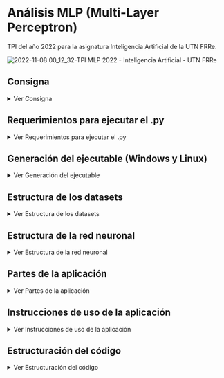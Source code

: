 # Análisis MLP (Multi-Layer Perceptron) 
TPI del año 2022 para la asignatura Inteligencia Artificial de la UTN FRRe.

![2022-11-08 00_12_32-TPI MLP 2022 - Inteligencia Artificial - UTN FRRe](https://user-images.githubusercontent.com/51035369/200443223-3d869881-bd41-43cf-9246-96f443e610d9.png)

## Consigna
<details><summary>Ver Consigna</summary>

#### Objetivos:
1. Implementar el algoritmo MLP.
2. Evaluar la precisión (MSE, error de entrenamiento y validación) de una MLP teniendo en cuenta distintas configuraciones: cantidad de capas, cantidad de neuronas, funciones de activación
3. Elaborar un informe completo en base a las pruebas realizadas.

#### Descripción del problema:
Este trabajo consiste en implementar el algoritmo MLP que permita, dado un dataset en R<sup>2</sup> parametrizar la cantidad de capas, neuronas y funciones de activación con los que se entrenará la red neuronal. La idea es desarrollar una aplicación que defina la arquitectura de la red (con 3 salidas, cada una asociada a un patrón de entrada), tome los datos de diferentes datasets, entrene el modelo y devuelva los resultados de clasificación (MSE, error de entrenamiento y validación).

La implementación deberá contar también con una interfaz de usuario para el ingreso de un patrón distorsionado (determinado por el usuario), que será clasificado según alguno de los patrones aprendidos, mostrando los resultados obtenidos.

Los patrones a detectar y clasificar estarán contenidos en una matriz de 10x10 que contendrán las letras b, d, f como se ve en las siguientes figuras:

<p align="center">
<img width="" height="" src="https://user-images.githubusercontent.com/51035369/199028696-ef21051e-c629-44d1-b034-db173e6e0bef.png">
</p>

#### Datasets
- El grupo de trabajo deberá generar 3 datasets que contengan 100, 500 y 1000 ejemplos. El 10% deberán ser patrones sin distorsionar y el resto con una distorsión del 1% al 30%. Los Datasets deberán ser representativos a la hora de definir la distribución de los ejemplos de entrenamiento.

#### Requerimientos mínimos para el entrenamiento
- Por cada Dataset deberán construirse tres conjuntos de validación con 10%, 20% y 30% de los ejemplos. El conjunto de validación debe ser representativo del Dataset de entrenamiento.
- 1 o 2 capas ocultas.
- De 5 a 10 neuronas por capa.
- Funciones de activación: lineal y sigmoidal.
- Coeficiente de aprendizaje entre 0 y 1.
- Término momento entre 0 y 1.

#### Requerimientos mínimos para el reconocimiento
- Patrón distorsionado de 0% a 30% generado de manera automática o manual.

#### Requerimientos mínimos de pruebas para el informe
- Se deberán realizar como mínimo las siguientes pruebas para cada uno de los datasets con conjuntos de validación de 10%, 20% y 30% de patrones:
  - 1 capa oculta de 5 neuronas, función de transferencia lineal, coeficiente de aprendizaje 0,5 y término momento 0,5.
  - 1 capa oculta de 10 neuronas, función de transferencia lineal, coeficiente de aprendizaje 0,5 y término momento 0,5.
  - 2 capas ocultas (primera capa de 5 neuronas, segunda capa de 5 neuronas), función de transferencia lineal, coeficiente de aprendizaje 0,5 y término momento 0,5.
  - 2 capas ocultas (primera capa de 10 neuronas, segunda capa de 10 neuronas), función de transferencia lineal, coeficiente de aprendizaje 0,5 y término momento 0,5.
  - Repetir las mismas pruebas con término momento 0,9.

#### Consideraciones adicionales:
- Se deberá contar con una interfaz de usuario que permita la total operabilidad de la aplicación.
- Las interfaces deberán ser amigables (se aceptarán solamente entornos gráficos) e intuitivas (menú contextual de guía).
- El código debe estar totalmente documentado/comentado.
- El algoritmo debe ser enteramente desarrollado por los alumnos.
- Debe ser una aplicación de escritorio.
</details>

## Requerimientos para ejecutar el .py
<details><summary>Ver Requerimientos para ejecutar el .py</summary>

  
- [**Python 3**](https://www.python.org/downloads/)
- [**pip**](https://pypi.org/project/pip/) (ya incluido con el instalador de Windows). En Linux:
  ```
  sudo apt update
  sudo apt install python3-pip
  ```
- **PyQt5** (libreria para la UI)
  ```
  pip install PyQt5
  ```
- **Qt Designer** (para abrir y editar la UI) 
  - Windows
    - Opción 1: https://build-system.fman.io/qt-designer-download
    - Opción 2: (Si la versión de Python es 3.10, cambiar \Python3xx por \Python310)
      ```
      pip install PySide6
      %USERPROFILE%\AppData\Local\Programs\Python\Python3xx\Lib\site-packages\PySide6\designer.exe
      ```
  - Linux:
    ```
    sudo apt-get install qttools5-dev-tools
    designer
    ```
- **Matplotlib** (Para las gráficas de errores vs. épocas)
  ```
  pip install matplotlib
  ```
</details>

## Generación del ejecutable (Windows y Linux)
<details><summary>Ver Generación del ejecutable</summary>
  
Para evitar la instalación de las librerias podemos obtener un ejecutable, tanto en Windows como en Linux, usando [**Auto PY to EXE**](https://dev.to/eshleron/how-to-convert-py-to-exe-step-by-step-guide-3cfi):
  ```
  pip install auto-py-to-exe
  auto-py-to-exe
  ```
<p align="center">
<img width="" height="" src="https://user-images.githubusercontent.com/51035369/199046470-f7a59d19-6258-423f-ac75-3876d7c3eb2e.png">
</p>
  
O directamente con **pyinstaller** (lo que usa Auto PY to EXE por detrás):
  ```
  pip install pyinstaller
  pyinstaller --noconfirm --onefile --windowed --icon "path_a_la_carpeta/tpi/icons/icon.ico" --add-data "path_a_la_carpeta/tpi/icons;icons/" --add-data "path_a_la_carpeta/tpi/ui;ui/"  "path_a_la_carpeta/tpi/tpi.py"
  ```
  En cualquier caso, para no tener problemas con las referencias relativas en el .exe final, el developer de Auto PY to EXE recomienda agregar al código [esto](https://nitratine.net/blog/post/issues-when-using-auto-py-to-exe/#the-one-file-resource-wrapper), y pasar cada path de los archivos referenciados a la función `resource_path()`. Por ejemplo, en lugar de:
  ```
  self.setWindowIcon(QIcon('icons\\icon2.ico'))
  ```
  quedaría:
  ```
  self.setWindowIcon(QIcon(resource_path('icons\\icon2.ico')))
  ```
</details>

## Estructura de los datasets
<details><summary>Ver Estructura de los datasets</summary>

- Como se pide en la consigna, los datasets se generan cumpliendo el 10% sin distorsión, y el restante 90% distorsionado entre 1% y 30%. 
- Los datasets se representan usando listas de listas, donde cada sublista es un patrón de entrada o fila del dataset con 103 elementos (1s y 0s), donde los primeros 100 corresponden al patrón y los últimos 3 a las clases, una para cada letra (b, d y f).
- Para asegurar que los conjuntos de test y validación sean representativos, se genera de la siguiente manera, quedando 4 porciones de cada tipo de ejemplo:

<p align="center">
<img width="70%" height="70%" src="https://user-images.githubusercontent.com/51035369/199055338-a007ef82-d296-41e8-af7e-33b57a095ecb.png">
</p>

- Los datasets de test y validación se crean incluyendo ejemplos de cada porción, lo mas similares posibles en cantidad.
- Se estableció que el porcentaje de ejemplos para test debe ser uno que haga divisible por 4 (4 porciones representativas) el número de ejemplos de test para 100, 500 y 1000 ejemplos. Este porcentaje se calculó en un 8%, número que permite que los restantes ejemplos del dataset alcancen para formar todos los conjuntos de validación representativos para los 3 datasets, según los siguientes cálculos:

<p align="center">
<img width="70%" height="70%" src="https://user-images.githubusercontent.com/51035369/199057030-1ae8ed92-41b1-428f-8dfa-4b17188a9445.png">
</p>

- Gráficamente, para un dataset de 1000 ejemplos cuando se toma un 12% para test:

<p align="center">
<img width="70%" height="70%" src="https://user-images.githubusercontent.com/51035369/199052629-9b68372d-e04a-4bd3-a900-6aaade3f6f61.png">
</p>

- La división en los diferentes conjuntos del dataset de 100, 500 o 1000 ejemplos que se genera se puede ilustrar con uno de 100, considerando que siempre tomamos 8% para test y el restante para entrenamiento:

<p align="center">
<img width="90%" height="90%" src="https://user-images.githubusercontent.com/51035369/200608949-5079d736-9e4d-4de4-bb27-749ae0509809.png">
</p>

- En la aplicación, cuando entrenamos, en realidad se llevan a cabo 3 entrenamientos, uno detrás del otro, considerando en cada uno un conjunto de validación distinto:

<p align="center">
<img width="60%" height="60%" src="https://user-images.githubusercontent.com/51035369/200468587-6c6788d5-aaf9-486e-8c34-dc07740d7e4d.png">
</p>

</details>

## Estructura de la red neuronal
<details><summary>Ver Estructura de la red neuronal</summary>
  
![Sin título](https://user-images.githubusercontent.com/51035369/200857729-afc1c9ad-a962-4396-a839-d6a528fbf9fc.png)

- La red se representa también usando lista de listas, donde cada sublista es una capa. 
- Cada neurona dentro cada capa se representa mediante un diccionario, cuyos items varían dependiendo de qué capa se trate.
  - Las neuronas de la capa de entrada solamente tienen salida (que son iguales a las entradas).
  - Las neuronas de las capas ocultas y de salida contienen:
    - **pesos**: Una lista con los pesos de las conexiones entre la unidad actual y todas las unidades de la capa anterior. Por lo tanto, hay tantos pesos como neuronas en la capa anterior.
    - **cambiosPeso**: Usado para el cálculo del término momento. Se actualizan en cada actualización de pesos.
    - **net**: Almacena el cálculo del net de la neurona.
    - **salida**: Almacena el cálculo de la salida de la neurona.
    - **delta**: Almacena el cálculo del término de error de la neurona.
  - Las neuronas de la capa de salida almacenan, además de lo anterior:
    - **salidaDeseada**: Valor de uno de los 3 últimos elementos del patrón.
</details>
  
## Partes de la aplicación
<details><summary>Ver Partes de la aplicación</summary>
  
> Descarga de la aplicación: [Windows](https://drive.google.com/file/d/15oaN7XDcYwfxJIkI0-9EhXViB6kAIpef/view?usp=share_link) / [Linux](https://drive.google.com/file/d/1kvmw3jR4zz6c0hvTpTLKl5Nmj726qVvb/view?usp=share_link)

La aplicación se divide en 2 pestañas principales: **"Entrenamiento y test"** y **"Probar patrón"**.

### Pestaña **"Entrenamiento y test"**:

<p align="center">
<img width="80%" height="80%" src="https://user-images.githubusercontent.com/51035369/200418814-98371479-d96a-4e68-90cf-05c333a66951.png">
</p>

- **Sección 1**: 
  - Se comienza generando un dataset de 100, 500 o 1000 ejemplos, con el botón "Generar". 
  - También es posible comenzar cargando el .txt de un dataset guardado previamente, con el botón "Cargar".
  - Es posible "Guardar" el dataset generado, en cuyo caso se crea un .txt con un string de la estructura de lista de listas del dataset (el botón se activa cuando genero o cargo un dataset).
- **Sección 2**:
  - Es posible seleccionar una de las arquitecturas de red predefinidas (dadas en la consigna del TPI) y crear la estructura de la red con el botón "Crear red".
  - También es posible ingresar manualmente los parámetros de la red neuronal.
  - Se habilita una vez generado/cargado un dataset.
- **Sección 3**:
  - Esta parte corresponde al entrenamiento. Podemos entrenar la red hasta que el error de época resulte aceptablemente pequeño (menor al error aceptable ingresado), o por un número de iteraciones/épocas fijado. En el primer caso, se limita el entrenamiento a 200 épocas, para evitar que siga indefinidamente cuando la red no converge.
  - Una vez terminado el entrenamiento, se presentan los resultados (número de épocas que llevó el entrenamiento, y errores de entrenamiento y de validación de la última época).
  - Las redes y su estado resultante del entrenamiento son guardadas luego del mismo, para poder seleccionarlas más adelante en la etapa de test, o para porbar un patrón.
  - Se habilita una vez creada la red.
- **Sección 4**:
  - Esta parte corresponde al testing. Es posible seleccionar una red previamente entrenada con la que probar los patrones del dataset de test y calcular la precisión.
  - Se habilita una vez terminado el entrenamiento.
- **Sección 5**:
  - Sección a modo de "consola", que muestra diferentes informaciones a medida que se realiza el proceso.
- **Sección 6**:
  - Estos botones permiten visualizar el contenido de la red (botón "Red"), o de los diferentes conjuntos (Botones "Entrenamiento", "Test", "Validación 10%", "Validación 20%", y "Validación 30%") en forma tabular y gráfica:

<p align="center">
<img width="60%" height="60%" src="https://user-images.githubusercontent.com/51035369/200910432-b482715f-f92d-496f-a329-06f7fcf55380.png">
</p>

<p align="center">
<img width="60%" height="60%" src="https://user-images.githubusercontent.com/51035369/200858256-2f4b6a55-4e2b-47a3-9a02-1033579133fa.png">
</p>    
    
### Pestaña **"Probar patrón"**:

<p align="center">
<img width="80%" height="80%" src="https://user-images.githubusercontent.com/51035369/200421015-fc7198c9-91b7-43ce-a1b2-78863d0b8406.png">
</p>

- **Sección 7**:
  - En esta parte se selecciona la red previamente entrenada con la que se desea probar los patrones.
- **Sección 8**:
  - Esta sección cumple con la parte de la consigna que solicitaba una opción para el ingreso de un patrón distorsionado que debía ser clasificado.
  - Primero se debe seleccionar una letra y la distorsión, y luego presionar el botón "Distorsionar" para habilitar la sección de clasificación de la derecha. Además, la aplicación comprueba si el patrón distorsionado fué usado en el entranamiento (en cuyo caso "¿Patrón usado para entrenar?" dirá que "Si").
  - En la parte derecha, con el botón "Clasificar" se ingresa el patrón a la red seleccionada, se muestra la letra representada por la salida de la red, y las salidas obtenidas por cada neurona de salida (yb, yd, e yf).
- **Sección 9**:
  - Parecida a la sección de arriba, pero permite clasificar un cierto número de patrones (de letras aleatorias, con distorsión aleatoria entre 0 y 30%), comprobando que no hayan sido usados para entrenar, y arroja los resultados de precisión.
</details>
  
## Instrucciones de uso de la aplicación
<details><summary>Ver Instrucciones de uso de la aplicación</summary>

> Descarga de la aplicación: [Windows](https://drive.google.com/file/d/15oaN7XDcYwfxJIkI0-9EhXViB6kAIpef/view?usp=share_link) / [Linux](https://drive.google.com/file/d/1kvmw3jR4zz6c0hvTpTLKl5Nmj726qVvb/view?usp=share_link)

1. **Generar/Cargar dataset:** 
     - En la **Sección 1**, seleccionar el tamaño del dataset a generar, y presionar el botón **"Generar"** (se habilita después de seleccionar un tamaño). También es posible usar el botón **"Cargar"** para cargar el archivo .txt de un dataset guardado previamente con la aplicación. Opcionalmente, luego de cargar/generar un dataset, se habilita el botón **"Guardar"**, que guarda el dataset en la ruta del ejecutable.
       
       ![2022-11-07 22_44_46-Window](https://user-images.githubusercontent.com/51035369/200431389-a95e57ff-46a4-4903-b72c-c0e95898df82.png)
       
     - La generación o la carga de un dataset produce la división del mismo en dos partes: entrenamiento y test. A su vez, con ejemplos del dataset de entrenamiento se forman los 3 conjuntos de validación. Por lo tanto, **los conjuntos o datasets resultantes son 5**.
       
       ![2022-11-07 22_29_20-Window](https://user-images.githubusercontent.com/51035369/200432193-eecdced6-9646-4d58-b746-2d9679c12888.png)
       
     - Luego, se habilita la **Sección 2** para crear una estructura de red, y los botones de la **Sección 6** para ver los diferentes conjuntos formados.
       
       ![2022-11-07 22_49_43-Window](https://user-images.githubusercontent.com/51035369/200432402-0466b0b8-1958-47a1-81f4-a8971f5fa602.png)

2. **Crear estructura de red**:
     - En la **Sección 2** tenemos 2 opciones:
       - **Seleccionar arquitectura predefinida de la lista**: En cuyo caso los campos de los de parámetros de abajo se rellenan automáticamente con los parámetros de la arquitectura seleccionada.
       
         ![2022-11-07 22_54_05-Window](https://user-images.githubusercontent.com/51035369/200432727-18596035-6ed8-4ca3-86df-024ac512d39f.png)

       - **Seleccionar parámetros personalizados**: Es posible seleccionar otros valores de los parámetros para crear una arquitectura no listada en las predefinidas. Si los valores seleccionados coinciden con los de una arquitectura predefinida, ésta aparace automáticamente seleccionada en la lista. De la misma forma, cuando seleccionamos una arquitectura predefinida, y luego cambiamos alguno de los parámetros, la misma deja de estar seleccionada en la lista.
       
         ![2022-11-07 22_54_48-Window](https://user-images.githubusercontent.com/51035369/200432812-70450cfa-4d53-4f69-a7fa-576b5aad70cd.png)

     - Una vez configurada la arquitectura deseada, presionar el botón "Crear red". Luego, se habilita parte de la **Sección 3** y el botón "Red actual" de la **Sección 6**, para ver el contenido de la red creada.

       ![2022-11-07 22_55_46-Window](https://user-images.githubusercontent.com/51035369/200433048-be17315a-ee5d-4a7c-9d54-61e2cf67d957.png)

     - **ACLARACIÓN**: En cada momento, hay una "red actual" cargada, con la que se entrena, se testea y se prueban patrones, y es la que se ve con el botón "Red actual". Crear una nueva red o seleccionar una red entrenada guardada previamente de una de las listas, sobreescribe automáticamente esa red actual, pasando la nueva red (creada o seleccionada) a ser la actual.
3. **Entrenar la red creada**:
     - En la **Sección 3** tenemos 2 opciones para la condición de fin del entrenamiento:
     
       ![2022-11-07 22_41_23-Window](https://user-images.githubusercontent.com/51035369/200433365-47550610-7b0d-4d1f-b8d1-f53df033d2b6.png)
       
       - **Seleccionar un error aceptable:** El entrenamiento termina cuando el Error de entrenamiento promedio (promedio de los MSE de cada patrón en una época) resulta por debajo del error aceptable ingresado. Opcionalmente, descomentando el código en las líneas 977 a 981 y comentando las líneas 993 a 997, el entrenamiento terminará cuando el error de entrenamiento de CADA patrón esté por debajo del error aceptable.
         
         ![2022-11-07 22_19_34-Window](https://user-images.githubusercontent.com/51035369/200433406-97d428b6-5f5f-4192-8afe-b0cfc01294ac.png)
         
         ![2022-11-07 22_19_53-Window](https://user-images.githubusercontent.com/51035369/200433426-a16033a7-4719-41dd-8505-78dcd0ccec75.png)

       - **Seleccionar un número de épocas/iteraciones fijo**: El entrenamiento se hace por un número de épocas fijado, independientemente del Error de entrenamiento como en el caso anterior.
     - Una vez seleccionada una opción, presionar el botón **"Entrenar"** para comenzar el entrenamiento. En realidad, esto lleva a cabo 3 entrenamientos (considerando en cada uno un conjunto de validación distinto). En cada uno de esos 3 entrenamientos:
       - Se restan o quitan los ejemplos de uno conjunto de validación al dataset de entrenamiento original, y se entrena con el conjunto resultante. 
       - Al final de cada época dentro de ese entrenamiento, se resguarda el Error de entrenamiento (promedio de los errores de cada patrón en la época) y el Error de validación (promedio de los errores resultantes al aplicar cada uno de los patrones del conjunto de validación a la red), para poder generar los gráficos de MSE promedio vs. Épocas.
       - Al final, se guarda la red entrenada (con los pesos resultantes), para ser seleccionada en la etapa de test o en la prueba de patrones (segunda pestaña). Por lo tanto, al final de la etapa de entrenamiento quedan guardadas 3 redes entrenadas (misma arquitectura, entrenada considerando 3 conjuntos de validación). Internamente, también se guarda la arquitectura de la red, y los conjuntos de entrenamiento, test y validación asociados (estos últimos porque se los necesita para más adelate y corren el riesgo de ser sobreescritos al crear un nuevo dataset).
     - Al finalizar el entrenamiento, se muestran:
       - **Resultados:** Épocas que llevó el entrenamiento, Error de entrenamiento de la última época, y Error de validación de la última época.
       
           ![2022-11-07 22_42_09-Window](https://user-images.githubusercontent.com/51035369/200434007-12138a54-c41c-4a38-ae2e-0d3ca24ad65e.png)

       - **Gráficos de MSE promedio vs. Épocas:** Cada gráfico representa el Error de entrenamiento y Error de validación por cada época.

           ![Figure_1](https://user-images.githubusercontent.com/51035369/200580615-7399fd81-2541-4265-be1a-7b22d5c7bc80.png)

     - Se habilita una parte de la **Sección 4** y la **Sección 7**.
     
En este momento podemos elegir realizar el test, o bien ir a la segunda pestaña para probar patrones distorsionados

4. **Realizar el test**:
     - En la **Sección 4** seleccionar la red entrenada previamente con la que queremos realizar el test, y presionar el botón "Hacer test". Esto inserta los patrones del dataset de test guardado en la red seleccionada, en dicha red. Luego calcula las salidas, detecta la letra representada por las salidas y la compara con la salida deseada, obteniendo el número de clasificaciones correctas.
       
       ![2022-11-07 23_19_17-Window](https://user-images.githubusercontent.com/51035369/200436074-77db6ca6-f7e6-4ef1-a793-6f40a487ff8f.png)

     - Se muestran los resultados (Clasificaciones correctas, números de casos de prueba, y la precisión, calculada a partir de los dos primeros), junto con el gráfico de los Errores por cada patrón.

       ![Figure_1](https://user-images.githubusercontent.com/51035369/200580836-fecba0e6-7d30-4c2f-9131-4eb72c2f4219.png)

       ![2022-11-07 23_19_41-Window](https://user-images.githubusercontent.com/51035369/200436701-53e568e9-a6e4-42d2-914e-9bf8730f51e3.png)

5. **Probar patrones** (segunda pestaña):
     - En la **Sección 7** seleccionar la red entrenada previamente con la que queremos probar patrones distorsionados.
     
       ![2022-11-07 23_27_21-Window](https://user-images.githubusercontent.com/51035369/200437109-599be7fd-a506-4c4a-a6f0-30bca024d8ee.png)

     - Esto carga la red seleccionada como red actual, junto con los datasets guardados con la misma (los datasets de entrenamiento y validación guardados en la red seleccionada se usan para comprobar si un patrón aleatorio fué usado en el entrenamiento de esa red), y habilita la **Sección 7** y la **Sección 8**.
     - Luego, tenemos 2 opciones:
       - **Sección 7: Generar y clasificar un patrón con distorsión aleatoria**

           ![image](https://user-images.githubusercontent.com/51035369/200440431-32251ae2-33b1-4f0b-8f45-317418c28496.png)

           - Seleccionar una letra con uno de los 3 botones (se muestra la letra en la matriz de pixeles).
           - Seleccionar la distorsión a generar. **ACLARACIÓN**: El programa comprueba si el patrón distorsionado resultante es uno de los patrones usados para entrenar la red. Si lo fué, se muestra "Si" en el label "¿Patrón usado para entrenar?", mientras que si no, se muestra "No".
           - Presionar el botón "Distorsionar" (se muestra la letra distorsionada en la matriz de pixeles). Esto habilida la parte derecha de la Sección 7, donde clasificamos la letra distorsionada.
           - Presionar el botón "Clasificar". Se muestra la letra que representa la salida de la red al insertar el patrón distorsionado, junto con los valores de salida que se usaron para clasificar la letra.
       - **Sección 8: Generar y clasificar un número dado de patrones con distoriones aleatorias**:

           ![image](https://user-images.githubusercontent.com/51035369/200439675-bf7048ab-9a92-4c36-abb8-96a88aaf7650.png)

           - Ingresar el número de patrones distorsionados a generar.
           - Presionar el botón "Probar patrones". Se muestra a la izquierda la matriz de pixeles con cada patrón generado, junto con la letra clasificada a la derecha. **ACLARACIÓN**: Al igual que en la Sección 7, se comprueba si cada patrón generado fué usado en el entrenamiento de la red, y solamente se usan aquellos que no lo fueron.
           - Se muestran los resultados de precisión.
</details>

## Estructuración del código
<details><summary>Ver Estructuración del código</summary>
  
- Importación de librerias necesarias (PyQt5, sys, os, random, time, math, matplotlib, numpy).
- `resource_path()`: Función para no tener problemas con las rutas en la conversion a .exe. Todos los paths que referencian a archivos externos se pasan a esta función. 
- **FUNCIONES PARA LA CREACIÓN E IMPRESIÓN DE PATRONES Y DATASETS**:
  - `inicializarPatrones()`: Devuelve los patrones de las 3 letras, en forma de listas de 100 elementos con 1 y 0, usando las posiciones ocupadas por cada letra, considerando la matriz como una lista de 100 elementos (del 0 al 99).
  - `imprimirMatriz()`: Recibe un patrón e imprime la matriz de pixeles con * en cada pixel pintado. Se la usa solamente para pruebas en `generarDataset()`.
  - `generarDistorsion()`: Distorsiona el patron pasado un porc% (cambia "porc" veces 0 por 1, y 1 por 0).
  - `generarDataset()`: Retorna el dataset completo, y los conjuntos de entrenamiento, test, y validación generados como se explica [más arriba](https://github.com/angelogllrd/TPI-MLP-Multi-Layer-Perceptron/blob/main/README.md#estructura-de-los-datasets).
  - `cargarDataset()`: Se usa en la 1ra pestaña, con el boton "Cargar". Toma un dataset completo (con los 100, 500 o 1000 ejemplos) y extrae los demás datasets usando la misma lógica que `generarDataset()`.
  - `convertirStringADataset()`: Convierte una string de lista de listas a una estructura de lista de listas. Se usa cuando se carga un dataset desde un .txt.
  - `imprimirDatasetGraficoConAsteriscos()`: Imprime el dataset en forma gráfica (matrices de los patrones) con * en cada pixel pintado, dispuesto en "cant_filas" filas de "patrones_por_fila" patrones.
  - `imprimirDatasetGraficoConPosiciones()`: Imprime el dataset en forma gráfica (matrices de los patrones) con la posición en cada pixel pintado, dispuesto en "cant_filas" filas de "patrones_por_fila" patrones.
  - `imprimirDatasetTabular()`: Imprime el dataset en forma tabular.
  - `restarDatasets()`: Quita de un dataset filas de otro. Se lo usa para restar al conjunto de entrenamiento los de validación.
- **CREACIÓN DE LA RED Y DE FUNCIONES PARA EL ALGORITMO**:
  - `crearRed()`: Crea la estructura de la red, con sus capas y neuronas en cada capa, tal como se describe [más arriba](https://github.com/angelogllrd/TPI-MLP-Multi-Layer-Perceptron/blob/main/README.md#estructura-de-la-red-neuronal).
  - `imprimirRed()`: Muestra el contenido de la red en su estado actual, por cada capa.
  - `inicializarPesos()`: Corresponde al **Paso 1**. Inicializa los pesos de la red con valores pequeños aleatorios (entre -0.5 y 0.5)
  - `aplicarPatronDeEntrada()`: Corresponde al **Paso 2**. Presenta un patrón de entrada del dataset, copiándolo a la salida de las neuronas de la capa de entrada. También inserta las salidas deseadas (3 últimos elementos del patrón) en las salidas deseadas de las neuronas de salida.
  - `calcularSalidasRed()`: Corresponde al **Paso 3**. Propaga las entradas y calcula las salidas de la red.
  - `calcularNetNeurona()`: Calcula el net de cada neurona. Usado en `calcularSalidasRed()`.
  - `calcularSalidaNeurona()`: Calcula la salida de cada neurona, dependiendo de la capa y la función de transferencia asociada. Usado en `calcularSalidasRed()`.
  - `funcionLineal()`: Recibe el net y devuelve el resultado de la función lineal.
  - `funcionSigmoidal()`: Recibe el net y devuelve el resultado de la función sigmoidal. Además, trata los casos cuando el net pasado es menor a -709.78271, lo que provoca un overflow en la representación en coma flotante.
  - `calcularTerminosErrorRed()`: Corresponde al **Paso 4**. Calcula los términos de error para neuronas de salida y ocultas, comenzando por las de salida (propagación de errores hacia atrás).
  - `calcularTerminoError()`: Determina un termino de error en base a la capa actual, la neurona actual, y el numero de esa neurona. Usada en `calcularTerminosErrorRed()`.
  - `derivadaFuncionSigmoidal()`: Calcula la derivada de la función sigmoidal. Usada en `calcularTerminoError()`.
  - `actualizarPesosRed()`: Corresponde al **Paso 5**. Actualiza los pesos de la red.
  - `calcularMSE()`: Corresponde al **Paso 6**. Calcula el error cuadrático medio entre la salida obtenida y la deseada.
- **UI, DEFINICIÓN DE CLASES, ATRIBUTOS Y MÉTODOS**:
  - `class UI()`: Clase correspondiente a la ventana principal.
    - `uic.loadUi()`: Carga el archivo .ui de la ventana principal.
    - `initUI()`: Hace inicializaciones como: poner nombre a la ventana, centrarla, mostrar en el panel de la derecha la instrucción inicial, colocar el ícono a la ventana, y mostrar la ventana.
    - **ATRIBUTOS, ACCIONES DISPARADAS, INICIALIZACIONES, DESACTIVACIONES:**
      - "Labels": Se crea listas con los objetos label de cada matriz de pixeles de la segunda pestaña. Más adelante, recorrer estas listas es lo que permite pintar los patrones en la matriz.
      - "Acciones disparadas por pushbuttons": Se define a qué métodos llama cada pushbutton cuando es presionado.
      - "Acciones disparadas por spinboxes": Se define el método llamado cuando cambia el valor de un spinbox.
      - "Acciones disparadas por radiobuttons": Se define el método llamado cuando se selecciona un radiobutton.
      - "Acciones disparadas por sliders": Se define el método llamado cuando se mueve un slider.
      - "Acciones disparadas por comboboxes": Se define el método llamado cuando se selecciona un elemento de la lista de un combobox.
      - "Desactivaciones iniciales de sección Arquitectura de la red": Desactivaciones necesarias de elementos de la Sección 2.
      - "Desactivaciones iniciales de sección Entrenamiento": Desactivaciones necesarias de elementos de la Sección 3.
      - "Desactivaciones iniciales de sección Test": Desactivaciones necesarias de elementos de la Sección 4.
      - "Desactivación inicial del label y botones para mostrar red y datasets": Desactivaciones necesarias de elementos de la Sección 6.
      - "Desactivaciones iniciales de la segunda pestaña": Desactiva necesarias de elementos de la Sección 8 y Sección 9.
      - "Inicialización de letra ingresada": Más adelante sirve para saber si ya se presionó o no alguno de los botones de las letras de la segunda pestaña.
      - "Definición de arquitecturas predefinidas": Se define una tupla de diccionarios con las características de las arquitecturas dadas en el TPI.
      - "Inicialización de combobox de arquitecturas predefinidas": Se cargan (listan) las arquitecturas predefinidas del item anterir en el combobox de la Sección 2.
    - **MÉTODOS DE CLASE:**
        - `center()`: Sirve para centrar la ventana en la pantalla. Llamado en `initUI()`.
        - `mostrarPorConsola()`: Concatena un string al contenido ya existente en el panel negro de la derecha.
      - **MÉTODOS PARA LA PRIMERA PESTAÑA:**
        - `desactivarEsto()`: Recibe una tupla de cosas de la interfaz para desactivar.
        - `activarEsto()`: Recibe una tupla de cosas de la interfaz para activar.
        - `generarDataset()`: Verifica si alguno de los radio buttons (100, 500 o 1000) se seleccionó y genera los datasets correspondientes. Llamado por el botón "Generar". Activa el botón "Guardar", la sección de "Arquitectura de la red" y los botones para ver los datasets de Entrenamiento, Test, Validación 10%, Validación 20%, y Validación 30%.
        - `guardarDataset()`: Guarda el dataset generado/cargado como un .txt en la misma ruta del ejecutable. Llamado por el botón "Guardar".
        - `cargarDataset()`: Carga un .txt de un dataset guardado previamente con la aplicación, y genera los datasets correspondientes. Llamado por el botón "Cargar". Activa el botón "Guardar", la sección de "Arquitectura de la red" y los botones para ver los datasets de Entrenamiento, Test, Validación 10%, Validación 20%, y Validación 30%.
        - `desactivarSeñales()`: Bloquea las señales producidas por cambios de valores en los parámetros de la Sección 2 (cambios en spinboxes, combobox de función de transferencia, textedit de alfa y beta), para que los cambios en dichos valores producidos automáticamente **por la aplicación** cuando se selecciona una arquitectura predefinida de la lista del combobox de dicha Sección 2 no dispare la detección que se hace al cambiar dichos valores **manualmente** (dicha detección pretende detectar si la configuración manual de la arquitectura coincide con una predefinida y seleccionarla en la lista), lo que generaría resultados no deseados. De esta manera, la detección solamente se produce cuando los cambios de parámetros son manuales.
        - `tratarArquitecturaPredefinida()`: Carga automáticamente los parámetros de la arquitectura predefinida seleccionada en el combobox de la Sección 2. Usa `desactivarSeñales()` para desactivar la detección del cambio de valor en los parámetros, cambia los valores, y vuelve a activar las señales.
        - `tratarCambioParametrosArq()`: Por un lado comprueba, ante un cambio de parámetro de la Sección 2, si los parametros coinciden con los de una arquitectura predefinida, y la selecciona en la lista del combobox. Por el otro, activa o desactiva el spinbox de tamaño de capa oculta 2 y su label, llamando a `tratarSpinBoxCapaOculta2()`.
        - `tratarSpinBoxCapaOculta2()`: Activa o desactiva el spinbox de tamaño de capa oculta 2 y su label, dependiendo del número de capas ocultas.
        - `crearRed()`: Toma los parámetros seleccionados para la red, y crea la estructura. Activa parte de la Sección 3 (Entrenamiento) y el botón de la esquina inferior derecha "Red actual" para ver el contenido de la red.
        - `entrenarRed()`: Realiza 3 entrenamientos, en cada uno considerando un conjunto de validación diferente. De acuerdo a la condición de fin seleccionada, realiza cada entrenamiento hasta que el Error de entrenamiento (MSE promedio de una época) sea menor que el error aceptable ingresado, o durante un número fijo de épocas o iteraciones. Dentro de cada entrenamiento y por cada época también se calcula el Error de validación. Una vez finalizados los 3 entrenamientos, arroja los resultados por cada uno (épocas que consumió, Error de entrenamiento y Error de validación de la última época). Llamada por el botón "Entrenar". Activa parte de la Sección 4 (Hacer test) y la Sección 7.
        - `guardarRedEntrenada()`: Guarda una red entrenada para poder usarla en la etapa de test o para probar patrones distorsionados, y la lista en los comboboex de las Secciones 4 y 7. Para listarla, comprueba si tiene una arquitectura predefinida. Si la tiene, busca el ítem de dicha arquitectura en el combobox de la Sección 2 y obtiene el texto que la describe. Si no, forma la descripción. Además de la red, guarda su estructura (para actualizar atributos de clase cuando la cargo), el dataset de test, de entrenamiento y el conjunto de validación correspondiente al entrenamiento, de manera de poder usarlos en cualquier momento. Llamada dentro de `entrenarRed()`.
        - `esArquitecturaPredefinida()`: Comprueba si la red actual tiene una arquitectura predefinida. Si la tiene, retorna el string que la describe, tal como está en el combobox de la Sección 2. Si no, retorna string vacío. En ambos casos, retorna en segundo lugar la estructura de la arquitectura (necesaria par actualizar atributos al cargar una red). Llamada dentro de `guardarRedEntrenada()`.
        - `finalizarEntrenamiento()`: Agrupa operaciones comunes a los entrenamientos con las dos condiciones de fin, para evitar repetición de código. Llamada dentro de `entrenarRed()`.
        - `vaciarRed()`: Asigna al atributo "red" una estructura de red vacía. Se usa para resetear la red en cada entrenamiento. Llamado dentro de `entrenarRed()`.
        - `probarDataset()`: Calcula las clasificaciones correctas de los patrones de un dataset, la precisión, el error promedio y obtiene la lista de errores o MSEs, y retorna esos cuatro elementos. Llamada dentro de `hacerTest()`, `probarPatrones()`, y `entrenarRed()`.
        - `probarPatron()`: Presenta un patrón a la red, calcula la salida, comprueba si la salida obtenida es igual a la deseada, y devuelve 1 o 0 dependiendo de la coincidencia, el error, y las salidas obtenidas convertidas a binario, y sin convertir. Llamada dentro de `probarDataset()`, y `clasificarPatron()`.
        - `graficarErrores()`: Genera un 3 gráficos, uno por cada uno de los 3 entrenamientos que se hacen al presionar el botón "Entrenar", comparando Errores de entrenamiento y Validación contra las épocas. Llamado por `entrenarRed()`.
        - `hacerTest()`: Toma del combobox la red guardada seleccionada, prueba el dataset de test en ella, muestra resultados de precisión, y el gráfico de error de test. Llamada por el botón "Hacer test".
        - `tratarComboboxTest()`: Llamada cuando se selecciona del combobox de la Sección 4 una red entrenada. Activa el resto de la sección "Test", carga como red actual la red seleccionada en el combobox, y resguarda el dataset de test correspondiente al entrenamiento de la red cargada para poder usarlo en la etapa de test.
        - `cargarRedSeleccionada()`: Llamada cuando se selecciona del combobox de la Sección 4 o de la Sección 7 una red entrenada. Carga en la red actual la red seleccionada en el combobox pasado, y retorna los datasets de entrenamiento, test y validación usados en el entrenamiento de la red cargada. Llamada en `tratarComboboxTest()` y en `tratarComboboxProbarpatron()`.
      - **MÉTODOS PARA LA SEGUNDA PESTAÑA:**
        - `tratarComboboxProbarpatron()`:  Llamada cuando se selecciona del combobox de la Sección 7 una red entrenada. Activa nuevas funciones de la pestaña "Probar patrón", carga como red actual la red seleccionada en el combobox, y resguarda los datasets de entrenamiento y validación correspondiente al entrenamiento de la red cargada para poder usarlos en `comprobarPatron()`.
        - `tratarLineEditSlider()`: Traslada el valor del slider al line edit de la derecha, a medida que se lo mueve.
        - `tratarLetra()`: Llamado al presionar el botón de alguna de las letras (botones "b", "d", y "f"). Hace que se muestre por "consola" la letra seleccionada, que se muestre en la matriz de pixeles, y guarda dicha letra en su respectivo atributo.
        - `setLetraIngresada`: Guarda la letra seleccionada. Llamada en `tratarLetra()`.
        - `getLetraIngresada()`: Devuelve la letra seleccionada previamente. Llamada por `generarDistorsion()`.
        - `mostrarLetra()`: Pinta una matriz de pixeles de acuerdo al patrón pasado. Llamada por `tratarLetra()`, `generarDistorsion()`, y `probarPatrones()`.
        - `borrarLetra()`: Pone en blanco una matriz de pixeles. Llamada por `mostrarLetra()`.
        - `generarDistorsion()`: Muestra la letra distorsionada en la 1ra matriz. Llamado al presionar el botón "Distorsionar" y por `probarPatrones()`.
        - `copiarPatron()`: Devuelve una copia del patrón sin distorsionar de la letra pasada. Llamada por `generarDistorsion()` y por `probarPatrones()`.
        - `guardarPatronDistorsionado()`: Guarda una copia del patrón distorsionado en su correspondiente atributo, para que esté disponible a la hora de clasificar. Llamada por `generarDistorsion()`.
        - `comprobarPatron()`: Comprueba si un patrón fue usado para el entrenamiento. Llamada por `generarDistorsion()` y `probarPatrones()`.
        - `clasificarPatron()`: Presenta un patrón a la red y muestra la letra que representa la salida de la misma. Llamado por el botón "Clasificar" y por `probarPatrones()`.
        - `probarPatrones()`: Clasifica un número dado de patrones aleatorios y muestra la precisión resultante. Llamado con el botón "Probar patrones".
      - **MÉTODOS PARA VER CONTENIDO DE LA RED Y DE DATASETS**:
        - `verDataset`: Abre una ventana con el dataset pasado mostrado en forma tabular y gráfica, usando `imprimirDataset1()` e `imprimirDataset2()`.
        - `verRed()`: Abre una ventana que muestra la estructura y contenido actual de la red, usando `imprimirRed2()`.
  - `class UI_dialog_dataset()`: Clase correspondiente a la ventana de visualización de los datasets.
  - `class UI_dialog_red()`: Clase correspondiente a la ventana de visualización de la red.
- **PROGRAMA PRINCIPAL**:
  - Se inicializan los patrones de cada letra.
  - Se inicializa la app
  
</details>
